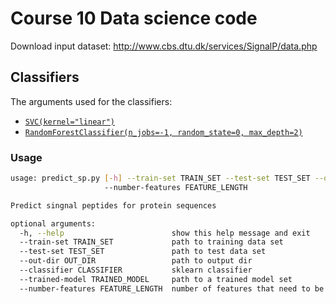 # Course 10 Data science code
Download input dataset: http://www.cbs.dtu.dk/services/SignalP/data.php

## Classifiers
The arguments used for the classifiers:
* [```SVC(kernel="linear")```](https://scikit-learn.org/stable/modules/generated/sklearn.svm.SVC.html)
* [```RandomForestClassifier(n_jobs=-1, random_state=0, max_depth=2)```](https://scikit-learn.org/stable/modules/generated/sklearn.ensemble.RandomForestClassifier.html)


### Usage
```bash
usage: predict_sp.py [-h] --train-set TRAIN_SET --test-set TEST_SET --out-dir OUT_DIR --classifier CLASSIFIER [--trained-model TRAINED_MODEL]
                     --number-features FEATURE_LENGTH

Predict singnal peptides for protein sequences

optional arguments:
  -h, --help                        show this help message and exit
  --train-set TRAIN_SET             path to training data set
  --test-set TEST_SET               path to test data set
  --out-dir OUT_DIR                 path to output dir
  --classifier CLASSIFIER           sklearn classifier
  --trained-model TRAINED_MODEL     path to a trained model set
  --number-features FEATURE_LENGTH  number of features that need to be used
```